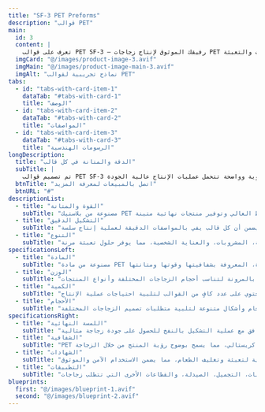 ```yaml
---
title: "SF-3 PET Preforms"
description: "قوالب PET"
main:
  id: 3
  content: |
    تعرف على قوالب PET SF-3 – رفيقك الموثوق لإنتاج زجاجات PET عالية الجودة. تم تصميم هذه القوالب لتوفير الدقة والمتانة، مما يجعلها الحل المثالي لصناعات المشروبات والتعبئة.
  imgCard: "@/images/product-image-3.avif"
  imgMain: "@/images/product-image-main-3.avif"
  imgAlt: "نماذج تجريبية لقوالب PET"
tabs:
  - id: "tabs-with-card-item-1"
    dataTab: "#tabs-with-card-1"
    title: "الوصف"
  - id: "tabs-with-card-item-2"
    dataTab: "#tabs-with-card-2"
    title: "المواصفات"
  - id: "tabs-with-card-item-3"
    dataTab: "#tabs-with-card-3"
    title: "الرسومات الهندسية"
longDescription:
  title: "الدقة والمتانة في كل قالب"
  subTitle: |
    تم تصميم قوالب PET SF-3 لتلبية المعايير العالية في صناعات المشروبات، التجميل، والصيدلة، مما يضمن زجاجات قوية وواضحة تتحمل عمليات الإنتاج عالية الجودة.
  btnTitle: "اتصل بالمبيعات لمعرفة المزيد"
  btnURL: "#"
descriptionList:
  - title: "القوة والمتانة"
    subTitle: "مصنوعة من بلاستيك PET عالي الجودة، هذه القوالب مصممة لتحمل عملية التشكيل بالضغط العالي وتوفير منتجات نهائية متينة."
  - title: "التشكيل الدقيق"
    subTitle: "تم تصميمها من أجل التناسق والموحدة، مما يضمن أن كل قالب يفي بالمواصفات الدقيقة لعملية إنتاج سلسة."
  - title: "التنوع"
    subTitle: "مثالية لعدد من الصناعات بما في ذلك الأغذية، المشروبات، والعناية الشخصية، مما يوفر حلول تعبئة مرنة."
specificationsLeft:
  - title: "المادة"
    subTitle: "مصنوعة من مادة PET عالية الجودة، المعروفة بشفافيتها وقوتها ومتانتها."
  - title: "الوزن"
    subTitle: "متوفرة بأوزان مختلفة، مما يسمح بالمرونة لتناسب أحجام الزجاجات المختلفة وأنواع المنتجات."
  - title: "الكمية"
    subTitle: "كل حزمة تحتوي على عدد كافٍ من القوالب لتلبية احتياجات عملية الإنتاج."
  - title: "الأحجام"
    subTitle: "متوفرة بأحجام وأشكال متنوعة لتلبية متطلبات تصميم الزجاجات المختلفة."
specificationsRight:
  - title: "اللمسة النهائية"
    subTitle: "سطح ناعم ونظيف يضمن التوافق مع عملية التشكيل بالنفخ للحصول على جودة زجاجة مثالية."
  - title: "الشفافية"
    subTitle: "PET شفاف كريستالي، مما يسمح بوضوح رؤية المنتج من خلال الزجاجة."
  - title: "الشهادات"
    subTitle: "مطابقة للمعايير الدولية لتعبئة وتغليف الطعام، مما يضمن الاستخدام الآمن والموثوق."
  - title: "التطبيقات"
    subTitle: "مثالية للاستخدام في صناعات المشروبات، التجميل، الصيدلة، والقطاعات الأخرى التي تتطلب زجاجات PET عالية الجودة."
blueprints:
  first: "@/images/blueprint-1.avif"
  second: "@/images/blueprint-2.avif"
---
```

